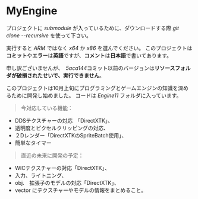 # MyEngine
プロジェクトに *submodule* が入っているために、ダウンロードする際 *git clone --recursive* を使って下さい。

実行すると *ARM* ではなく *x64* か *x86* を選んでください。
このプロジェクトは**コミット**や**エラー**は**英語**ですが、**コメント**は**日本語**で書いてあります。

申し訳ございませんが、　*5aca144*コミット以前のバージョンは**リソースフォルダが破損されたせいで、実行できません**。


このプロジェクトは10月上旬にプログラミングとゲームエンジンの知識を深めるために開発し始めました。
コードは *Engine11* フォルダに入っています。

> 今対応している機能：
- DDSテクスチャーの対応　「DirectXTK」、
- 透明度とピクセルクリッピングの対応、
- ２Dレンダー「DirectXTKのSpriteBatch使用」、
- 簡単なタイマー
  
  
> 直近の未来に開発の予定：
- WICテクスチャーの対応「DirectXTK」、
- 入力、ライトニング、
- obj.　拡張子のモデルの対応「DirectXTK」、
- vector にテクスチャーやモデルの情報をまとめること。
